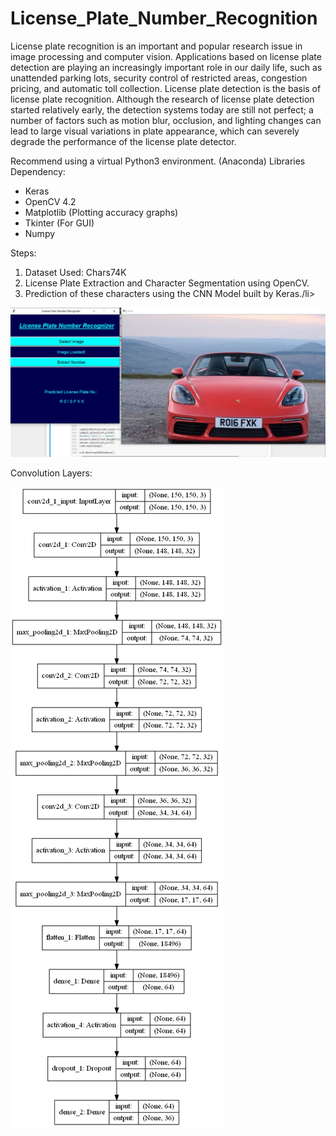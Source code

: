 # License_Plate_Number_Recognition

License plate recognition is an important and popular research issue in image processing and computer vision. Applications based on license plate detection are playing an increasingly important role in our daily life, such as unattended parking lots, security control of restricted areas, congestion pricing, and automatic toll collection. License plate detection is the basis of license plate recognition. Although the research of license plate detection started relatively early, the detection systems today are still not perfect; a number of factors such as motion blur, occlusion, and lighting changes can lead to large visual variations in plate appearance, which can severely degrade the performance of the license plate detector.

Recommend using a virtual Python3 environment. (Anaconda)
Libraries Dependency:
<ul>
  <li>Keras</li>
  <li>OpenCV 4.2</li>
  <li>Matplotlib (Plotting accuracy graphs)</li>
  <li>Tkinter (For GUI)</li>
  <li>Numpy</li>  
</ul>

Steps:
<ol>
  <li>Dataset Used: Chars74K</li>
  <li>License Plate Extraction and Character Segmentation using OpenCV.</li>
  <li>Prediction of these characters using the CNN Model built by Keras./li>  
</ol>


![](Trained%20Models/LPR.JPG)

Convolution Layers:

![](Trained%20Models/model_plot.png)
